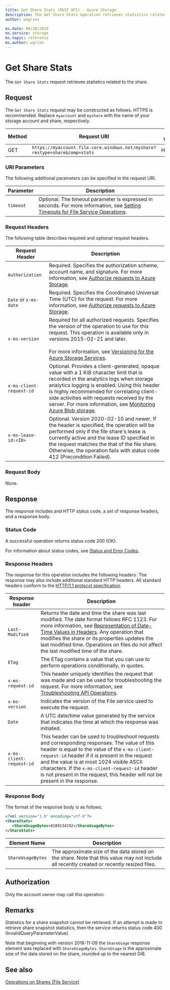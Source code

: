 ```yaml
---
title: Get Share Stats (REST API) - Azure Storage
description: The Get Share Stats operation retrieves statistics related to the share.
author: wmgries

ms.date: 09/20/2019
ms.service: storage
ms.topic: reference
ms.author: wgries
---
```


# Get Share Stats
The `Get Share Stats` request retrieves statistics related to the share.  
  
## Request  
The `Get Share Stats` request may be constructed as follows. HTTPS is recommended. Replace `myaccount` and `myshare` with the name of your storage account and share, respectively.  
  
|Method|Request URI|HTTP Version|  
|------------|-----------------|------------------|  
|GET|`https://myaccount.file.core.windows.net/myshare?restype=share&comp=stats`|HTTP/1.1|  
  
### URI Parameters  
The following additional parameters can be specified in the request URI.  
  
|Parameter|Description|  
|---------------|-----------------|  
|`timeout`|Optional. The timeout parameter is expressed in seconds. For more information, see [Setting Timeouts for File Service Operations](Setting-Timeouts-for-File-Service-Operations.md).|  
  
### Request Headers  
The following table describes required and optional request headers.  
  
|Request Header|Description|  
|--------------------|-----------------|  
|`Authorization`|Required. Specifies the authorization scheme, account name, and signature. For more information, see [Authorize requests to Azure Storage](authorize-requests-to-azure-storage.md).|  
|`Date` or `x-ms-date`|Required. Specifies the Coordinated Universal Time (UTC) for the request. For more information, see [Authorize requests to Azure Storage](authorize-requests-to-azure-storage.md).|  
|`x-ms-version`|Required for all authorized requests. Specifies the version of the operation to use for this request. This operation is available only in versions 2015-02-21 and later.<br /><br /> For more information, see [Versioning for the Azure Storage Services](versioning-for-the-azure-storage-services.md).|
|`x-ms-client-request-id`|Optional. Provides a client-generated, opaque value with a 1 KiB character limit that is recorded in the analytics logs when storage analytics logging is enabled. Using this header is highly recommended for correlating client-side activities with requests received by the server. For more information, see [Monitoring Azure Blob storage](/azure/storage/blobs/monitor-blob-storage).|
|`x-ms-lease-id:<ID>`|Optional. Version 2020-02-10 and newer. If the header is specified, the operation will be performed only if the file share's lease is currently active and the lease ID specified in the request matches the that of the file share. Otherwise, the operation fails with status code 412 (Precondition Failed).|
  
### Request Body  
None.  
  
## Response  
The response includes and HTTP status code, a set of response headers, and a response body.  
  
### Status Code  
A successful operation returns status code 200 (OK).  
  
For information about status codes, see [Status and Error Codes](Status-and-Error-Codes2.md).  
  
### Response Headers  
The response for this operation includes the following headers. The response may also include additional standard HTTP headers. All standard headers conform to the [HTTP/1.1 protocol specification](https://go.microsoft.com/fwlink/?LinkId=73147).  
  
|Response header|Description|  
|---------------------|-----------------|  
|`Last-Modified`|Returns the date and time the share was last modified. The date format follows RFC 1123. For more information, see [Representation of Date-Time Values in Headers](Representation-of-Date-Time-Values-in-Headers.md). Any operation that modifies the share or its properties updates the last modified time. Operations on files do not affect the last modified time of the share.|  
|`ETag`|The ETag contains a value that you can use to perform operations conditionally, in quotes.|  
|`x-ms-request-id`|This header uniquely identifies the request that was made and can be used for troubleshooting the request. For more information, see [Troubleshooting API Operations](Troubleshooting-API-Operations.md).|  
|`x-ms-version`|Indicates the version of the File service used to execute the request.|  
|`Date`|A UTC date/time value generated by the service that indicates the time at which the response was initiated.|
|`x-ms-client-request-id`|This header can be used to troubleshoot requests and corresponding responses. The value of this header is equal to the value of the `x-ms-client-request-id` header if it is present in the request and the value is at most 1024 visible ASCII characters. If the `x-ms-client-request-id` header is not present in the request, this header will not be present in the response.|  
  
### Response Body  
The format of the response body is as follows:  
  
```XML
<?xml version="1.0" encoding="utf-8"?>  
<ShareStats>  
   <ShareUsageBytes>8189134192</ShareUsageBytes>  
</ShareStats>  
```  
  
|Element Name|Description|  
|------------------|-----------------|  
|`ShareUsageBytes`|The approximate size of the data stored on the share. Note that this value may not include all recently created or recently resized files. |  

## Authorization  
Only the account owner may call this operation.  
  
## Remarks  
Statistics for a share snapshot cannot be retrieved. If an attempt is made to retrieve share snapshot statistics, then the service returns status code 400 (InvalidQueryParameterValue).  

Note that beginning with version 2018-11-09 the `ShareUsage` response element was replaced with `ShareUsageBytes`. `ShareUsage` is the approximate size of the data stored on the share, rounded up to the nearest GiB.
  
## See also  
[Operations on Shares (File Service)](Operations-on-Shares--File-Service-.md)
